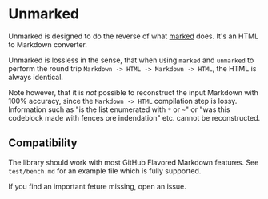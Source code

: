 # Unmarked

Unmarked is designed to do the reverse of what [marked](https://github.com/markedjs/marked) does. It's an HTML to Markdown converter.

Unmarked is lossless in the sense, that when using `marked` and `unmarked` to perform the round trip `Markdown -> HTML -> Markdown -> HTML`, the HTML is always identical.

Note however, that it is _not_ possible to reconstruct the input Markdown with 100% accuracy, since the `Markdown -> HTML` compilation step is lossy. Information such as "is the list enumerated with `*` or `~`" or "was this codeblock made with fences ore indendation" etc. cannot be reconstructed.

## Compatibility

The library should work with most GitHub Flavored Markdown features. See `test/bench.md` for an example file which is fully supported.

If you find an important feture missing, open an issue.
